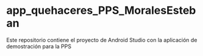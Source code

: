 # app_quehaceres_PPS_MoralesEsteban
Este repositorio contiene el proyecto de Android Studio con la aplicación de demostración para la PPS
